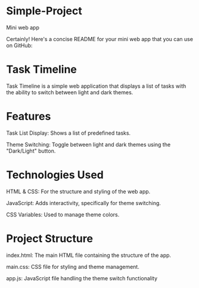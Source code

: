 # Simple-Project
Mini web app

Certainly! Here's a concise README for your mini web app that you can use on GitHub:

# Task Timeline
Task Timeline is a simple web application that displays a list of tasks with the ability to switch between light and dark themes.

# Features
Task List Display: Shows a list of predefined tasks.

Theme Switching: Toggle between light and dark themes using the "Dark/Light" button.

# Technologies Used
HTML & CSS: For the structure and styling of the web app.

JavaScript: Adds interactivity, specifically for theme switching.

CSS Variables: Used to manage theme colors.

# Project Structure
index.html: The main HTML file containing the structure of the app.

main.css: CSS file for styling and theme management.

app.js: JavaScript file handling the theme switch functionality
